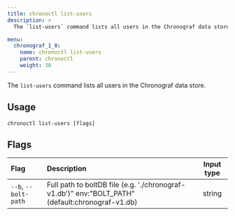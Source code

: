 ```yaml
---
title: chronoctl list-users
description: >
  The `list-users` command lists all users in the Chronograf data store.

menu:
  chronograf_1_8:
    name: chronoctl list-users
    parent: chronoctl
    weight: 30
---
```


The `list-users` command lists all users in the Chronograf data store.

## Usage
```
chronoctl list-users [flags]
```

## Flags
| Flag                       | Description                                                                                           | Input type |
| :---------------------     | :---------------------------------------------------------------------------------------------------- | :--------: |
| `--b`, `--bolt-path`            | Full path to boltDB file (e.g. './chronograf-v1.db')" env:"BOLT_PATH" (default:chronograf-v1.db)                         | string     |
